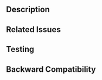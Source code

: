 <!--
  Have any questions? Check out the contributing docs at https://gatsby.app/contribute, or
  ask in this Pull Request and a Gatsby maintainer will be happy to help :)
-->

## Description
<!-- Write a brief description of the changes introduced by this PR -->

## Related Issues
<!-- Link to the issue that is fixed by this PR (if there is one) -->

## Testing
<!-- Describe how you tested your changes -->

## Backward Compatibility
<!-- Will your changes brake backward compatibility or not? -->
